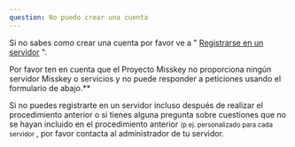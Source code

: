 ```yaml
---
question: No puedo crear una cuenta
---
```


Si no sabes como crear una cuenta por favor ve a " [Registrarse en un servidor](/docs/for-users/onboarding/join-server/) ".

Por favor ten en cuenta que el Proyecto Misskey no proporciona ningún servidor Misskey o servicios y no puede responder a peticiones usando el formulario de abajo.\*\*

Si no puedes registrarte en un servidor incluso después de realizar el procedimiento anterior o si tienes alguna pregunta sobre cuestiones que no se hayan incluido en el procedimiento anterior <small> (p ej. personalizado para cada servidor </small>, por favor contacta al administrador de tu servidor.
